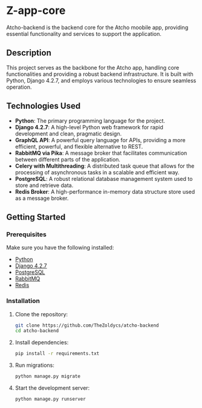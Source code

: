# Z-app-core

Atcho-backend is the backend core for the Atcho moobile app, providing essential functionality and services to support the application.

## Description

This project serves as the backbone for the Atcho app, handling core functionalities and providing a robust backend infrastructure. It is built with Python, Django 4.2.7, and employs various technologies to ensure seamless operation.

## Technologies Used

- **Python**: The primary programming language for the project.
- **Django 4.2.7**: A high-level Python web framework for rapid development and clean, pragmatic design.
- **GraphQL API**: A powerful query language for APIs, providing a more efficient, powerful, and flexible alternative to REST.
- **RabbitMQ via Pika**: A message broker that facilitates communication between different parts of the application.
- **Celery with Multithreading**: A distributed task queue that allows for the processing of asynchronous tasks in a scalable and efficient way.
- **PostgreSQL**: A robust relational database management system used to store and retrieve data.
- **Redis Broker**: A high-performance in-memory data structure store used as a message broker.

## Getting Started

### Prerequisites

Make sure you have the following installed:

- [Python](https://www.python.org/)
- [Django 4.2.7](https://www.djangoproject.com/)
- [PostgreSQL](https://www.postgresql.org/)
- [RabbitMQ](https://www.rabbitmq.com/)
- [Redis](https://redis.io/)

### Installation

1. Clone the repository:

    ```bash
    git clone https://github.com/TheZoldycs/atcho-backend
    cd atcho-backend
    ```

2. Install dependencies:

    ```bash
    pip install -r requirements.txt
    ```

3. Run migrations:

    ```bash
    python manage.py migrate
    ```

4. Start the development server:

    ```bash
    python manage.py runserver
    ```




